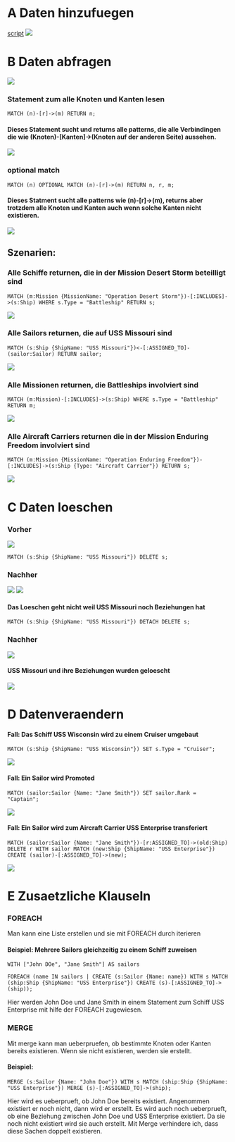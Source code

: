 # A Daten hinzufuegen
[script](a.txt)
![](1_created.JPG)

# B Daten abfragen
![](2_match.JPG)
### Statement zum alle Knoten und Kanten lesen
```
MATCH (n)-[r]->(m) RETURN n;
```
#### Dieses Statement sucht und returns alle patterns, die alle Verbindingen die wie (Knoten)-[Kanten]->(Knoten auf der anderen Seite) aussehen.
![](2_matchh.JPG)
### optional match
```
MATCH (n) OPTIONAL MATCH (n)-[r]->(m) RETURN n, r, m;
```
#### Dieses Statment sucht alle patterns wie (n)-[r]->(m), returns aber trotzdem alle Knoten und Kanten auch wenn solche Kanten nicht existieren.
![](2_matchhh.JPG)

## Szenarien:
### Alle Schiffe returnen, die in der Mission Desert Storm beteilligt sind
```
MATCH (m:Mission {MissionName: "Operation Desert Storm"})-[:INCLUDES]->(s:Ship) WHERE s.Type = "Battleship" RETURN s;
```
![](21_scenario1.JPG)

### Alle Sailors returnen, die auf USS Missouri sind
```
MATCH (s:Ship {ShipName: "USS Missouri"})<-[:ASSIGNED_TO]-(sailor:Sailor) RETURN sailor;
```
![](21_scenario2.JPG)

### Alle Missionen returnen, die Battleships involviert sind
```
MATCH (m:Mission)-[:INCLUDES]->(s:Ship) WHERE s.Type = "Battleship" RETURN m;
```
![](21_scenario3.JPG)

### Alle Aircraft Carriers returnen die in der Mission Enduring Freedom involviert sind
```
MATCH (m:Mission {MissionName: "Operation Enduring Freedom"})-[:INCLUDES]->(s:Ship {Type: "Aircraft Carrier"}) RETURN s;
```
![](21_scenario4.JPG)

# C Daten loeschen
### Vorher
![](3_vorher.JPG)
```
MATCH (s:Ship {ShipName: "USS Missouri"}) DELETE s;
```
### Nachher
![](3_nachher.JPG)
![](3_nachherr.JPG)
#### Das Loeschen geht nicht weil USS Missouri noch Beziehungen hat
```
MATCH (s:Ship {ShipName: "USS Missouri"}) DETACH DELETE s;
```
### Nachher
![](4_nachher.JPG)
#### USS Missouri und ihre Beziehungen wurden geloescht
![](4_nachherr.JPG)

# D Datenveraendern
#### Fall: Das Schiff USS Wisconsin wird zu einem Cruiser umgebaut
```
MATCH (s:Ship {ShipName: "USS Wisconsin"}) SET s.Type = "Cruiser";
```
![](55_1.JPG)
#### Fall: Ein Sailor wird Promoted
```
MATCH (sailor:Sailor {Name: "Jane Smith"}) SET sailor.Rank = "Captain";
```
![](55_2.JPG)
#### Fall: Ein Sailor wird zum Aircraft Carrier USS Enterprise transferiert
```
MATCH (sailor:Sailor {Name: "Jane Smith"})-[r:ASSIGNED_TO]->(old:Ship) DELETE r WITH sailor MATCH (new:Ship {ShipName: "USS Enterprise"}) CREATE (sailor)-[:ASSIGNED_TO]->(new);
```
![](55_3.JPG)

# E Zusaetzliche Klauseln
### FOREACH
Man kann eine Liste erstellen und sie mit FOREACH durch iterieren
#### Beispiel: Mehrere Sailors gleichzeitig zu einem Schiff zuweisen
```
WITH ["John DOe", "Jane Smith"] AS sailors

FOREACH (name IN sailors | CREATE (s:Sailor {Name: name}) WITH s MATCH (ship:Ship {ShipName: "USS Enterprise"}) CREATE (s)-[:ASSIGNED_TO]->(ship));
```
Hier werden John Doe und Jane Smith in einem Statement zum Schiff USS Enterprise mit hilfe der FOREACH zugewiesen.
### MERGE
Mit merge kann man ueberpruefen, ob bestimmte Knoten oder Kanten bereits existieren. Wenn sie nicht existieren, werden sie erstellt.
#### Beispiel: 
```
MERGE (s:Sailor {Name: "John Doe"}) WITH s MATCH (ship:Ship {ShipName: "USS Enterprise"}) MERGE (s)-[:ASSIGNED_TO]->(ship);
```
Hier wird es ueberprueft, ob John Doe bereits existiert. Angenommen existiert er noch nicht, dann wird er erstellt. Es wird auch noch ueberprueft, ob eine Beziehung zwischen John Doe und USS Enterprise existiert. Da sie noch nicht existiert wird sie auch erstellt. Mit Merge verhindere ich, dass diese Sachen doppelt existieren.
